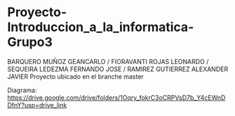 # Proyecto-Introduccion_a_la_informatica-Grupo3
BARQUERO MUÑOZ GEANCARLO / FIORAVANTI ROJAS LEONARDO / SEQUEIRA LEDEZMA FERNANDO JOSE / RAMIREZ GUTIERREZ ALEXANDER JAVIER
Proyecto ubicado en el branche master

Diagrama: https://drive.google.com/drive/folders/1Oqry_fokrC3oCRPVsD7b_Y4cEWnDDfnY?usp=drive_link

